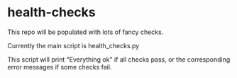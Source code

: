 # health-checks

This repo will be populated with lots of fancy checks.

Currently the main script is health_checks.py

This script will print "Everything ok" if all checks pass,
or the corresponding error messages if some checks fail.
